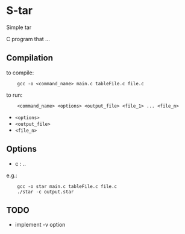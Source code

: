 # S-tar
Simple tar

C program that ...


## Compilation

to compile:
```
    gcc -o <command_name> main.c tableFile.c file.c
```

to run:
```
    <command_name> <options> <output_file> <file_1> ... <file_n>
```
- `<options>` 
- `<output_file>` 
- `<file_n>`

## Options
- c : ..

e.g.:
```
    gcc -o star main.c tableFile.c file.c
    ./star -c output.star
```

## TODO

- implement -v option